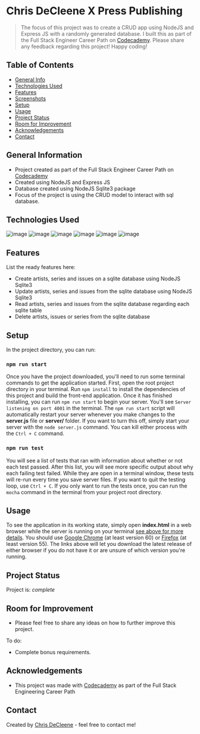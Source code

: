 # Chris DeCleene X Press Publishing
> The focus of this project was to create a CRUD app using NodeJS and Express JS with a randomly generated database. I built this as part of the Full Stack Engineer Career Path on [Codecademy](https://www.codecademy.com/learn). Please share any feedback regarding this project! Happy coding!

## Table of Contents
* [General Info](#general-information)
* [Technologies Used](#technologies-used)
* [Features](#features)
* [Screenshots](#screenshots)
* [Setup](#setup)
* [Usage](#usage)
* [Project Status](#project-status)
* [Room for Improvement](#room-for-improvement)
* [Acknowledgements](#acknowledgements)
* [Contact](#contact)
<!-- * [License](#license) -->


## General Information
- Project created as part of the Full Stack Engineer Career Path on [Codecademy](https://www.codecademy.com/learn)
- Created using NodeJS and Express JS
- Database created using NodeJS Sqlite3 package
- Focus of the project is using the CRUD model to interact with sql database.


## Technologies Used
![image](https://img.icons8.com/color/48/000000/nodejs.png)
![image](https://img.icons8.com/office/40/000000/react.png)
![image](https://img.icons8.com/material-outlined/48/000000/redux.png)
![image](https://img.icons8.com/color/48/000000/git.png) 
![image](https://img.icons8.com/fluent/48/000000/github.png)
![image](https://img.icons8.com/ios/50/000000/sql.png)


## Features
List the ready features here:
- Create artists, series and issues on a sqlite database using NodeJS Sqlite3
- Update artists, series and issues from the sqlite database using NodeJS Sqlite3
- Read artists, series and issues from the sqlite database regarding each sqlite table
- Delete artists, issues or series from  the sqlite database


## Setup

In the project directory, you can run:

### `npm run start`

Once you have the project downloaded, you'll need to run some terminal commands to get the application started. First, open the root project directory in your terminal. Run `npm install` to install the dependencies of this project and build the front-end application. Once it has finished installing, you can run `npm run start` to begin your server. You'll see `Server listening on port 4001` in the terminal. The `npm run start` script will automatically restart your server whenever you make changes to the **server.js** file or **server/** folder. If you want to turn this off, simply start your server with the `node server.js` command. You can kill either process with the `Ctrl + C` command.

### `npm run test`

You will see a list of tests that ran with information
about whether or not each test passed. After this list, you will see more specific output
about why each failing test failed. While they are open in a terminal window, these tests will re-run every time you save server files. If you want to quit the testing loop, use `Ctrl + C`. If you only want to run the tests once, you can run the `mocha` command in the terminal from your project root directory.


## Usage
To see the application in its working state, simply open **index.html** in a web browser while the server is running on your terminal [see above for more details](#setup). You should use [Google Chrome](https://www.google.com/chrome/browser/desktop/index.html) (at least version 60) or [Firefox](https://www.mozilla.org/en-US/firefox/new/) (at least version 55). The links above will let you download the latest release of either browser if you do not have it or are unsure of which version you're running.


## Project Status
Project is: _complete_


## Room for Improvement
- Please feel free to share any ideas on how to further improve this project.

To do:
 - Complete bonus requirements.


<!-- ## Acknowledgements
Give credit here.
- This project was inspired by...
- This project was based on [this tutorial](https://www.example.com).
- Many thanks to... -->

## Acknowledgements
- This project was made with [Codecademy](https://www.codecademy.com/) as part of the Full Stack Engineering Career Path


## Contact
Created by [Chris DeCleene](https://chrisdecleene.github.io/) - feel free to contact me!



<!-- Optional -->
<!-- ## License -->